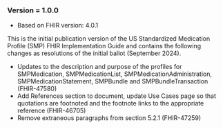### Version = 1.0.0
- Based on FHIR version: 4.0.1

This is the initial publication version of the US Standardized Medication Profile (SMP) FHIR Implementation Guide and contains the following changes as resolutions of the initial ballot (September 2024).

- Updates to the description and purpose of the profiles for SMPMedication, SMPMedicationList, SMPMedicationAdministration, SMPMedicationStatement, SMPBundle and SMPBundleTransaction (FHIR-47580)
- Add References section to document, update Use Cases page so that quotations are footnoted and the footnote links to the appropriate reference (FHIR-46705)
- Remove extraneous paragraphs from section 5.2.1 (FHIR-47259)